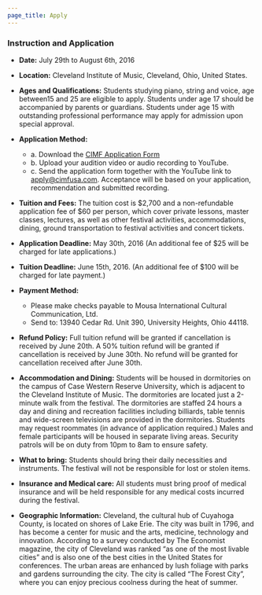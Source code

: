 ```yaml
---
page_title: Apply
---
```


### Instruction and Application

- **Date:** July 29th to August 6th, 2016

- **Location:** Cleveland Institute of Music, Cleveland, Ohio, United States.

- **Ages and Qualifications:** Students studying piano, string and voice, age between15 and 25 are eligible to apply. Students under age 17 should be accompanied by parents or guardians. Students under age 15 with outstanding professional performance may apply for admission upon special approval. 

- **Application Method:** 
  - a. Download the [CIMF Application Form](http://static.cimfusa.com/pdf/application-en-version.pdf)
  - b. Upload your audition video or audio recording to YouTube. 
  - c. Send the application form together with the YouTube link to apply@cimfusa.com. Acceptance will be based on your application, recommendation and submitted recording. 

- **Tuition and Fees:** The tuition cost is $2,700 and a non-refundable application fee of $60 per person, which cover private lessons, master classes, lectures, as well as other festival activities, accommodations, dining, ground transportation to festival activities and concert tickets. 

- **Application Deadline:** May 30th, 2016 (An additional fee of $25 will be charged for late applications.) 

- **Tuition Deadline:** June 15th, 2016. (An additional fee of $100 will be charged for late payment.)

- **Payment Method:** 
    - Please make checks payable to Mousa International Cultural Communication, Ltd. 
    - Send to: 13940 Cedar Rd. Unit 390, University Heights, Ohio 44118.

- **Refund Policy:** Full tuition refund will be granted if cancellation is received by June 20th. A 50% tuition refund will be granted if cancellation is received by June 30th. No refund will be granted for cancellation received after June 30th. 

- **Accommodation and Dining:** Students will be housed in dormitories on the campus of Case Western Reserve University, which is adjacent to the Cleveland Institute of Music. The dormitories are located just a 2-minute walk from the festival. The dormitories are staffed 24 hours a day and dining and recreation facilities including billiards, table tennis and wide-screen televisions are provided in the dormitories. Students may request roommates (in advance of application required.) Males and female participants will be housed in separate living areas. Security patrols will be on duty from 10pm to 8am to ensure safety.

- **What to bring:** Students should bring their daily necessities and instruments. The festival will not be responsible for lost or stolen items. 

- **Insurance and Medical care:** All students must bring proof of medical insurance and will be held responsible for any medical costs incurred during the festival. 

- **Geographic Information:** Cleveland, the cultural hub of Cuyahoga County, is located on shores of Lake Erie. The city was built in 1796, and has become a center for music and the arts, medicine, technology and innovation. According to a survey conducted by The Economist magazine, the city of Cleveland was ranked “as one of the most livable cities” and is also one of the best cities in the United States for conferences. The urban areas are enhanced by lush foliage with parks and gardens surrounding the city. The city is called “The Forest City”, where you can enjoy precious coolness during the heat of summer. 
